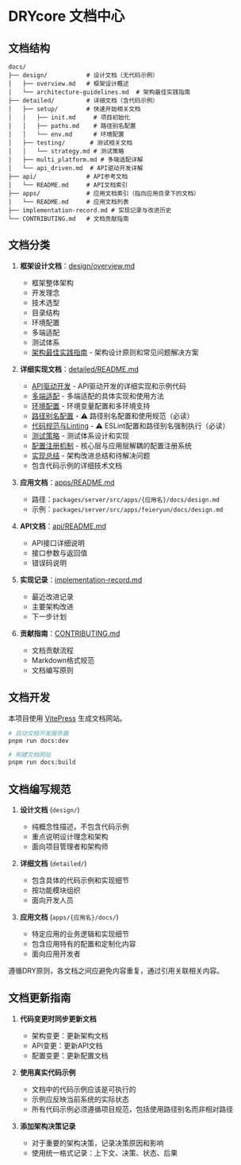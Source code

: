 # DRYcore 文档中心

## 文档结构

```
docs/
├── design/           # 设计文档（无代码示例）
│   ├── overview.md   # 框架设计概述
│   └── architecture-guidelines.md  # 架构最佳实践指南
├── detailed/         # 详细文档（含代码示例）
│   ├── setup/        # 快速开始相关文档
│   │   ├── init.md     # 项目初始化
│   │   ├── paths.md    # 路径别名配置
│   │   └── env.md      # 环境配置
│   ├── testing/       # 测试相关文档
│   │   └── strategy.md # 测试策略
│   ├── multi_platform.md # 多端适配详解
│   └── api_driven.md  # API驱动开发详解
├── api/              # API参考文档
│   └── README.md     # API文档索引
├── apps/             # 应用文档索引（指向应用目录下的文档）
│   └── README.md     # 应用文档列表
├── implementation-record.md # 实现记录与改进历史
└── CONTRIBUTING.md   # 文档贡献指南
```

## 文档分类

1. **框架设计文档**：[design/overview.md](design/overview.md)
   - 框架整体架构
   - 开发理念
   - 技术选型
   - 目录结构
   - 环境配置
   - 多端适配
   - 测试体系
   - [架构最佳实践指南](design/architecture-guidelines.md) - 架构设计原则和常见问题解决方案

2. **详细实现文档**：[detailed/README.md](detailed/README.md)
   - [API驱动开发](detailed/api_driven.md) - API驱动开发的详细实现和示例代码
   - [多端适配](detailed/multi_platform.md) - 多端适配的具体实现和使用方法
   - [环境配置](detailed/setup/env.md) - 环境变量配置和多环境支持
   - [路径别名配置](detailed/setup/paths.md) - ⚠️ 路径别名配置和使用规范（必读）
   - [代码规范与Linting](detailed/setup/linting.md) - ⚠️ ESLint配置和路径别名强制执行（必读）
   - [测试策略](detailed/testing/strategy.md) - 测试体系设计和实现
   - [配置注册机制](detailed/config-registry.md) - 核心层与应用层解耦的配置注册系统
   - [实现总结](detailed/implementation-summary.md) - 架构改进总结和待解决问题
   - 包含代码示例的详细技术文档

3. **应用文档**：[apps/README.md](apps/README.md)
   - 路径：`packages/server/src/apps/{应用名}/docs/design.md`
   - 示例：`packages/server/src/apps/feieryun/docs/design.md`

4. **API文档**：[api/README.md](api/README.md)
   - API接口详细说明
   - 接口参数与返回值
   - 错误码说明

5. **实现记录**：[implementation-record.md](implementation-record.md)
   - 最近改进记录
   - 主要架构改进
   - 下一步计划

6. **贡献指南**：[CONTRIBUTING.md](CONTRIBUTING.md)
   - 文档贡献流程
   - Markdown格式规范
   - 文档编写原则

## 文档开发

本项目使用 [VitePress](https://vitepress.dev/) 生成文档网站。

```bash
# 启动文档开发服务器
pnpm run docs:dev

# 构建文档网站
pnpm run docs:build
```

## 文档编写规范

1. **设计文档** (`design/`)
   - 纯概念性描述，不包含代码示例
   - 重点说明设计理念和架构
   - 面向项目管理者和架构师

2. **详细文档** (`detailed/`)
   - 包含具体的代码示例和实现细节
   - 按功能模块组织
   - 面向开发人员

3. **应用文档** (`apps/{应用名}/docs/`)
   - 特定应用的业务逻辑和实现细节
   - 包含应用特有的配置和定制化内容
   - 面向应用开发者

遵循DRY原则，各文档之间应避免内容重复，通过引用关联相关内容。 

## 文档更新指南

1. **代码变更时同步更新文档**
   - 架构变更：更新架构文档
   - API变更：更新API文档
   - 配置变更：更新配置文档
   
2. **使用真实代码示例**
   - 文档中的代码示例应该是可执行的
   - 示例应反映当前系统的实际状态
   - 所有代码示例必须遵循项目规范，包括使用路径别名而非相对路径
   
3. **添加架构决策记录**
   - 对于重要的架构决策，记录决策原因和影响
   - 使用统一格式记录：上下文、决策、状态、后果 